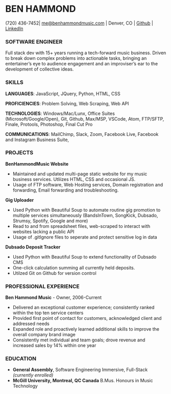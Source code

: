 # BEN HAMMOND

(720) 436-7452| me@benhammondmusic.com | Denver, CO | [Github](github.com/benhammondmusic) | [LinkedIn](linkedin.com/in/benhammondmusic)

### SOFTWARE ENGINEER

Full stack dev with 15+ years running a tech-forward music business. Driven to break down complex problems into actionable tasks, bringing an entertainer’s eye to audience engagement and an improviser’s ear to the development of collective ideas.

### SKILLS

**LANGUAGES**: JavaScript, JQuery, Python, HTML, CSS

**PROFICIENCIES**: Problem Solving, Web Scraping, Web API

**TECHNOLOGIES**: Windows/Mac/Lunx, Office Suites (Microsoft/Google/Open), Git, Github, Max/MSP, VSCode, Atom, FTP/SFTP, Finale, Protools, Photoshop, Final Cut Pro

**COMMUNICATIONS**: MailChimp, Slack, Zoom, Facebook Live, Facebook and Instagram Business Suite,

### PROJECTS

**BenHammondMusic Website**

- Maintained and updated multi-page static website for my music business services. Utliizes HTML, CSS and occasional JS.
- Usage of FTP software, Web Hosting services, Domain registration and forwarding, Email forwarding and troubleshooting.

**Gig Uploader**

- Used Python with Beautiful Soup to automate routine gig promotion to multiple services simultaneously (BandsInTown, SongKick, Dubsado, Strumsy, Spotify, Google and more)
- Read to and from spreadsheet files, web-scraped to interact with websites lacking a public API
- Usage of .gitIgnore files to seperate and protect sensitive log in data

**Dubsado Deposit Tracker**

- Used Python with Beautiful Soup to extend functionality of Dubsado CMS
- One-click calculation summing all currently held deposits.
- Utilzed Git on Github for version control

### PROFESSIONAL EXPERIENCE

**Ben Hammond Music** - Owner, 2006-Current

- Delivered an exceptional customer experience; consistently ranked within the top ten service centers
- Provided first point of contact for customers, acknowledged client and addressed needs
- Expanded role and proactively learned additional skills to improve the overall company brand image
- Consistently met individual and team goals; drove revenue and increased sales by 14% within one year

### EDUCATION

- **General Assembly**, Software Engineering Immersive, Full-Stack _(currently enrolled)_
- **McGill University, Montreal, QC Canada** B.Mus. Honours in Music Technology

<!-- OLD ONE BELOW -->

<!-- ## Ben Hammond Denver, Colorado

*me@benhammondmusic.com*

### Summary

- Motivated, multifaceted musician and group leader with theoretical and practical background in computers and new media production.

### Education -->

<!-- Concentration in Jazz Voice; 3.8 G.P.A. -->

<!-- 2006

### Awards

McGill University
Dean's Honour List, Faculty of Music Award, Friends of Music Award, Outstanding Achievement in Music Technology

### Musical Activities

Sold-out performance at the Montreal International Jazz Festival with Effusion and Joel Miller.
Vice President of Administration, Arranger, Soloist, and Vocal Percussionist of Effusion A Cappella. Group has toured in Northeastern US and across Canada, including Festival 500 featuring Bobby McFerrin. New England ICCA Champions in 2004 and placed in the International Finals in New York City. Personally received ICCA Beatbox Award in 2003.
Recorded on Juno-nominated album “Maple Groove” by Ranee Lee on Justin Time Records.

### Technical Skills -->

<!-- - **Languages:** HTML/CSS/Javascript, Python -->
<!-- - **Tech:** Windows, Mac, and Linux OS. VSCode, Git, Github, Max/MSP, Finale, Photoshop/GIMP, Office/Google Docs, Protools, Final Cut Pro -->

<!-- Web
Over 15 years experience developing simple websites for musicians, authors and other local businesses -->

<!-- #### Work Experience

Private Instructor
Provided paid private instruction to multiple students on a weekly basis.
Taught students in voice, acoustic guitar and electric bass, including both music theory and performance technique in a wide variety of styles.

##### May-2005 - Current

Solo Musician
Play solo jazz and pop (including originals) 4 hours per night, multiple times per week. Perform with guitar and voice, including live harmonization and multi-tracking using a looping pedal and PA system.
Book all gigs and engagements, provide self-promotion through web and print media. Negotiation of all fees and contracts, and customization of musical selections to fit customer’s demands. -->

<!-- ##### June 2005-Current

Retail Sales and Executive Assistant, Thomas Hammond and Son.
Initiated and supervised implementation of QuickBooks Pro to replace outdated paper-based record keeping and customer billing. Provided customer assistance with billing, material selection, and small project design. Worked as part of a team, was personally responsible for opening and closing store.
Designed, coded and maintained company website using HTML, PHP, CSS, and Adobe Photoshop. Responsible for graphic design projects, including promotional materials, informational brochures and advertising.
Assisted Executive with billing, large scale project design and materials quotes. Spreadsheet and database management of customer, inventory and employee lists.
Worked outdoors operating heavy machinery including power saws, chain saws and fork lifts. -->

<!-- Summers
2001-02, 2005-07

Server, Bellini’s Ristorant Italiano.
Relayed nightly specials to customers from memory, served food and alcohol in a fast paced environment to high end clientele, prepared food and oversaw nightly cleanup.
Worked from opening day in new location, assisted in developing work routines and solutions to the newly opened restaurant’s unique problems.

Summer 2004

Assistant Manager and Design Consultant, Artful Dodger.
Assisted in art gallery design, construction, layout and installation.
Managed featured artists and their work, was responsible for recruiting and reviewing new talent.
In charge of billing and bookkeeping, including purchasing and consignment of individual artist’s work, wholesale art, and framing costs.
Responsible for image, including logo, website, advertising and layout.

Summers
2002-2003 -->
